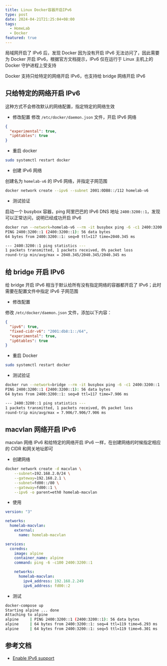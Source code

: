 ```yaml
---
title: Linux Docker容器开启IPv6
type: post
date: 2024-04-21T21:25:04+08:00
tags:
  - HomeLab
  - Docker
featured: true
---
```


局域网开启了 IPv6 后，发现 Docker 因为没有开启 IPv6 无法访问了，因此需要为 Docker 开启 IPv6，根据官方文档提示，IPv6 仅在运行于 Linux 主机上的 Docker 守护进程上受支持

Docker 支持只给特定的网络开启 IPv6，也支持给 bridge 网络开启 IPv6

## 只给特定的网络开启 IPv6

这种方式不会修改默认的网络配置，指定特定的网络生效

- 修改配置
  修改 `/etc/docker/daemon.json` 文件，开启 IPv6 网络

```json
{
  "experimental": true,
  "ip6tables": true
}
```

- 重启 docker

```bash
sudo systemctl restart docker
```

- 创建 IPv6 网络

创建名为 `homelab-v6` 的 IPv6 网络，并指定子网范围

```bash
docker network create --ipv6 --subnet 2001:0DB8::/112 homelab-v6
```

- 测试验证

启动一个 busybox 容器，ping 阿里巴巴的 IPv6 DNS 地址 `2400:3200::1`，发现可以正常访问，说明已经成功开启 IPv6

```bash
docker run --network=homelab-v6 --rm -it busybox ping -6 -c1 2400:3200::1
PING 2400:3200::1 (2400:3200::1): 56 data bytes
64 bytes from 2400:3200::1: seq=0 ttl=117 time=2040.345 ms

--- 2400:3200::1 ping statistics ---
1 packets transmitted, 1 packets received, 0% packet loss
round-trip min/avg/max = 2040.345/2040.345/2040.345 ms
```

## 给 bridge 开启 IPv6

给 bridge 开启 IPv6 相当于默认给所有没有指定网络的容器都开启了 IPv6；此时需要在配置文件中指定 IPv6 子网范围

- 修改配置

修改 `/etc/docker/daemon.json` 文件，添加以下内容：

```json
{
  "ipv6": true,
  "fixed-cidr-v6": "2001:db8:1::/64",
  "experimental": true,
  "ip6tables": true
}
```

- 重启 Docker

```bash
sudo systemctl restart docker
```

- 测试验证

```bash
docker run --network=bridge --rm -it busybox ping -6 -c1 2400:3200::1
PING 2400:3200::1 (2400:3200::1): 56 data bytes
64 bytes from 2400:3200::1: seq=0 ttl=117 time=7.906 ms

--- 2400:3200::1 ping statistics ---
1 packets transmitted, 1 packets received, 0% packet loss
round-trip min/avg/max = 7.906/7.906/7.906 ms
```

## macvlan 网络开启 IPv6

macvlan 网络 IPv6 和给特定的网络开启 IPv6 一样，在创建网络的时候指定相应的 CIDR 和网关地址即可

- 创建网络

```bash
docker network create -d macvlan \
    --subnet=192.168.2.0/24 \
    --gateway=192.168.2.1 \
    --subnet=fd00::/80 \
    --gateway=fd00::1 \
    --ipv6 -o parent=eth0 homelab-macvlan
```

- 使用

```yaml
version: "3"

networks:
  homelab-macvlan:
    external:
      name: homelab-macvlan

services:
  coredns:
    image: alpine
    container_name: alpine
    command: ping -6 -c100 2400:3200::1

    networks:
      homelab-macvlan:
        ipv4_address: 192.168.2.249
        ipv6_address: fd00::2
```

- 测试

```bash
docker-compose up
Starting alpine ... done
Attaching to alpine
alpine     | PING 2400:3200::1 (2400:3200::1): 56 data bytes
alpine     | 64 bytes from 2400:3200::1: seq=4 ttl=119 time=6.293 ms
alpine     | 64 bytes from 2400:3200::1: seq=5 ttl=119 time=6.301 ms
```

## 参考文档

- [Enable IPv6 support](https://docs.docker.com/config/daemon/ipv6/)
